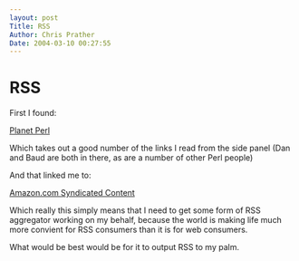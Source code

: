 ```yaml
---
layout: post
Title: RSS  
Author: Chris Prather
Date: 2004-03-10 00:27:55
---
```


# RSS
First I found:

<a title="Planet Perl" href="http://planet.perl.org/">Planet Perl</a>

Which takes out a good number of the links I read from the side panel (Dan and Baud are both in there, as are a number of other Perl people)

And that linked me to:

<a title="Amazon.com Syndicated Content" href="http://www.amazon.com/exec/obidos/subst/xs/syndicate.html/002-7484962-6282460">Amazon.com Syndicated Content</a>

Which really this simply means that I need to get some form of RSS aggregator working on my behalf, because the world is making life much more convient for RSS consumers than it is for web consumers.

What would be best would be for it to output RSS to my palm.


